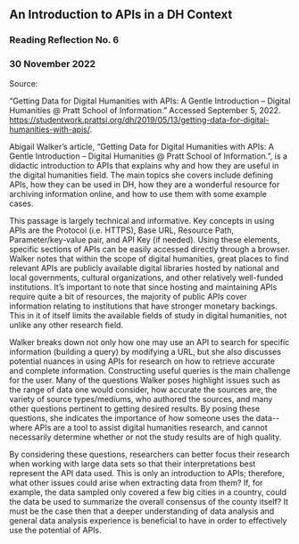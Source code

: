 ## An Introduction to APIs in a DH Context


### Reading Reflection No. 6

### 30 November 2022

Source: 

“Getting Data for Digital Humanities with APIs: A Gentle Introduction – Digital Humanities @ Pratt School of Information.” Accessed September 5, 2022. https://studentwork.prattsi.org/dh/2019/05/13/getting-data-for-digital-humanities-with-apis/.

Abigail Walker’s article, “Getting Data for Digital Humanities with APIs: A Gentle Introduction – Digital Humanities @ Pratt School of Information.”, is a didactic introduction to APIs that explains why and how they are useful in the digital humanities field. The main topics she covers include defining APIs, how they can be used in DH, how they are a wonderful resource for archiving information online, and how to use them with some example cases. 
 
This passage is largely technical and informative. Key concepts in using APIs are the Protocol (i.e. HTTPS), Base URL, Resource Path, Parameter/key-value pair, and API Key (if needed). Using these elements, specific sections of APIs can be easily accessed directly through a browser. Walker notes that within the scope of digital humanities, great places to find relevant APIs are publicly available digital libraries hosted by national and local governments, cultural organizations, and other relatively well-funded institutions. It’s important to note that since hosting and maintaining APIs require quite a bit of resources, the majority of public APIs cover information relating to institutions that have stronger monetary backings. This in it of itself limits the available fields of study in digital humanities, not unlike any other research field. 
 
Walker breaks down not only how one may use an API to search for specific information (building a query) by modifying a URL, but she also discusses potential nuances in using APIs for research on how to retrieve accurate and complete information. Constructing useful queries is the main challenge for the user. Many of the questions Walker poses highlight issues such as the range of data one would consider, how accurate the sources are, the variety of source types/mediums, who authored the sources, and many other questions pertinent to getting desired results. By posing these questions, she indicates the importance of how someone uses the data--where APIs are a tool to assist digital humanities research, and cannot necessarily determine whether or not the study results are of high quality. 
 
By considering these questions, researchers can better focus their research when working with large data sets so that their interpretations best represent the API data used. This is only an introduction to APIs; therefore, what other issues could arise when extracting data from them? If, for example, the data sampled only covered a few big cities in a country, could the data be used to summarize the overall consensus of the county itself? It must be the case then that a deeper understanding of data analysis and general data analysis experience is beneficial to have in order to effectively use the potential of APIs.



```python

```
